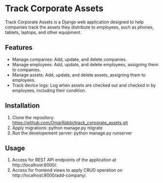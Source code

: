 # Track Corporate Assets

Track Corporate Assets is a Django web application designed to help companies track the assets they distribute to employees, such as phones, tablets, laptops, and other equipment.


## Features

- Manage companies: Add, update, and delete companies.
- Manage employees: Add, update, and delete employees, assigning them to companies.
- Manage assets: Add, update, and delete assets, assigning them to employees.
- Track device logs: Log when assets are checked out and checked in by employees, including their condition.

## Installation

1. Clone the repository:
   https://github.com/OmarRabbi/track_corporate_assets.git
2. Apply migrations:
   python manage.py migrate
3. Run the developement server:
   python manage.py runserver


## Usage
1. Access for REST API endpoints of the application at http://localhost:8000/.
2. Access for frontend views to apply CRUD operation on http://localhost:8000/add-company/.